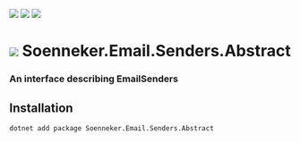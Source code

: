 ﻿[![](https://img.shields.io/nuget/v/soenneker.email.senders.abstract.svg?style=for-the-badge)](https://www.nuget.org/packages/soenneker.email.senders.abstract/)
[![](https://img.shields.io/github/actions/workflow/status/soenneker/soenneker.email.senders.abstract/publish-package.yml?style=for-the-badge)](https://github.com/soenneker/soenneker.email.senders.abstract/actions/workflows/publish-package.yml)
[![](https://img.shields.io/nuget/dt/soenneker.email.senders.abstract.svg?style=for-the-badge)](https://www.nuget.org/packages/soenneker.email.senders.abstract/)

# ![](https://user-images.githubusercontent.com/4441470/224455560-91ed3ee7-f510-4041-a8d2-3fc093025112.png) Soenneker.Email.Senders.Abstract
### An interface describing EmailSenders

## Installation

```
dotnet add package Soenneker.Email.Senders.Abstract
```
